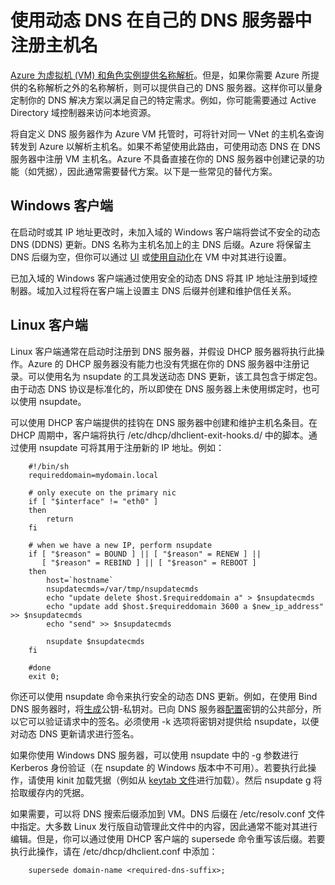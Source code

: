 <properties
   pageTitle="使用动态 DNS 注册主机名"
   description="本页面提供有关如何设置动态 DNS 以在你自己的 DNS 服务器中注册主机名的详细信息。"
   services="virtual-network"
   documentationCenter="na"
   authors="GarethBradshawMSFT"
   manager="carmonm"
   editor="tysonn" />
<tags
	ms.service="virtual-network"
	ms.date="08/31/2016"
	wacn.date="10/25/2016"/>


# 使用动态 DNS 在自己的 DNS 服务器中注册主机名
[Azure 为虚拟机 (VM) 和角色实例提供名称解析](/documentation/articles/virtual-networks-name-resolution-for-vms-and-role-instances/)。但是，如果你需要 Azure 所提供的名称解析之外的名称解析，则可以提供自己的 DNS 服务器。这样你可以量身定制你的 DNS 解决方案以满足自己的特定需求。例如，你可能需要通过 Active Directory 域控制器来访问本地资源。

将自定义 DNS 服务器作为 Azure VM 托管时，可将针对同一 VNet 的主机名查询转发到 Azure 以解析主机名。如果不希望使用此路由，可使用动态 DNS 在 DNS 服务器中注册 VM 主机名。Azure 不具备直接在你的 DNS 服务器中创建记录的功能（如凭据），因此通常需要替代方案。以下是一些常见的替代方案。

## Windows 客户端
在启动时或其 IP 地址更改时，未加入域的 Windows 客户端将尝试不安全的动态 DNS (DDNS) 更新。DNS 名称为主机名加上的主 DNS 后缀。Azure 将保留主 DNS 后缀为空，但你可以通过 [UI](https://technet.microsoft.com/zh-cn/library/cc794784.aspx) 或[使用自动化](https://social.technet.microsoft.com/forums/windowsserver/3720415a-6a9a-4bca-aa2a-6df58a1a47d7/change-primary-dns-suffix)在 VM 中对其进行设置。

已加入域的 Windows 客户端通过使用安全的动态 DNS 将其 IP 地址注册到域控制器。域加入过程将在客户端上设置主 DNS 后缀并创建和维护信任关系。

## Linux 客户端
Linux 客户端通常在启动时注册到 DNS 服务器，并假设 DHCP 服务器将执行此操作。Azure 的 DHCP 服务器没有能力也没有凭据在你的 DNS 服务器中注册记录。可以使用名为 nsupdate 的工具发送动态 DNS 更新，该工具包含于绑定包。由于动态 DNS 协议是标准化的，所以即使在 DNS 服务器上未使用绑定时，也可以使用 nsupdate。

可以使用 DHCP 客户端提供的挂钩在 DNS 服务器中创建和维护主机名条目。在 DHCP 周期中，客户端将执行 /etc/dhcp/dhclient-exit-hooks.d/ 中的脚本。通过使用 nsupdate 可将其用于注册新的 IP 地址。例如：

    	#!/bin/sh
    	requireddomain=mydomain.local

    	# only execute on the primary nic
    	if [ "$interface" != "eth0" ]
    	then
    		return
    	fi

		# when we have a new IP, perform nsupdate
		if [ "$reason" = BOUND ] || [ "$reason" = RENEW ] ||
		   [ "$reason" = REBIND ] || [ "$reason" = REBOOT ]
		then
    		host=`hostname`
	    	nsupdatecmds=/var/tmp/nsupdatecmds
  			echo "update delete $host.$requireddomain a" > $nsupdatecmds
  			echo "update add $host.$requireddomain 3600 a $new_ip_address" >> $nsupdatecmds
  			echo "send" >> $nsupdatecmds

  			nsupdate $nsupdatecmds
		fi

		#done
		exit 0;

你还可以使用 nsupdate 命令来执行安全的动态 DNS 更新。例如，在使用 Bind DNS 服务器时，将[生成](http://linux.yyz.us/nsupdate/)公钥-私钥对。已向 DNS 服务器[配置](http://linux.yyz.us/dns/ddns-server.html)密钥的公共部分，所以它可以验证请求中的签名。必须使用 -k 选项将密钥对提供给 nsupdate，以便对动态 DNS 更新请求进行签名。

如果你使用 Windows DNS 服务器，可以使用 nsupdate 中的 -g 参数进行 Kerberos 身份验证（在 nsupdate 的 Windows 版本中不可用）。若要执行此操作，请使用 kinit 加载凭据（例如从 [keytab 文件](http://www.itadmintools.com/2011/07/creating-kerberos-keytab-files.html)进行加载）。然后 nsupdate g 将拾取缓存内的凭据。

如果需要，可以将 DNS 搜索后缀添加到 VM。DNS 后缀在 /etc/resolv.conf 文件中指定。大多数 Linux 发行版自动管理此文件中的内容，因此通常不能对其进行编辑。但是，你可以通过使用 DHCP 客户端的 supersede 命令重写该后缀。若要执行此操作，请在 /etc/dhcp/dhclient.conf 中添加：

		supersede domain-name <required-dns-suffix>;


<!---HONumber=Mooncake_0523_2016-->